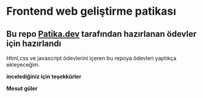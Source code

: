 # Frontend web geliştirme patikası

## Bu repo [Patika.dev](https://patika.dev) tarafından hazırlanan  ödevler için hazırlandı

Html,css ve javascript ödevlerini içeren bu repoya ödevleri yaptıkça ekleyeceğim.

**incelediğiniz için teşekkürler**

**Mesut güler**